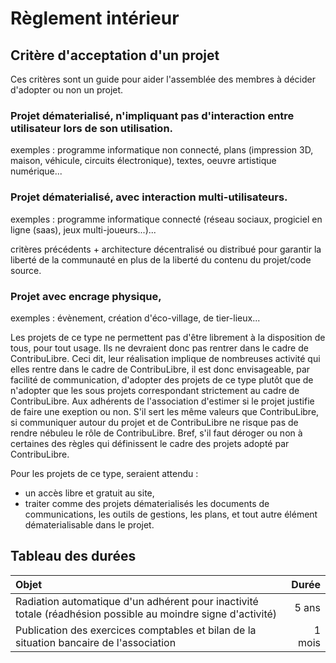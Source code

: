 Règlement intérieur
===================

## Critère d'acceptation d'un projet
Ces critères sont un guide pour aider l'assemblée des membres à décider d'adopter ou non un projet.

### Projet dématerialisé, n'impliquant pas d'interaction entre utilisateur lors de son utilisation.
exemples : programme informatique non connecté, plans (impression 3D, maison, véhicule, circuits électronique), textes, oeuvre artistique numérique...



### Projet dématerialisé, avec interaction multi-utilisateurs.
exemples : programme informatique connecté (réseau sociaux, progiciel en ligne (saas), jeux multi-joueurs...)...

critères précédents + architecture décentralisé ou distribué pour garantir la liberté de la communauté en plus de la liberté du contenu du projet/code source.

### Projet avec encrage physique,
exemples : évènement, création d'éco-village, de tier-lieux...

Les projets de ce type ne permettent pas d'être librement à la disposition de tous, pour tout usage. Ils ne devraient donc pas rentrer dans le cadre de ContribuLibre. Ceci dit, leur réalisation implique de nombreuses activité qui elles rentre dans le cadre de ContribuLibre, il est donc envisageable, par facilité de communication, d'adopter des projets de ce type plutôt que de n'adopter que les sous projets correspondant strictement au cadre de ContribuLibre. Aux adhérents de l'association d'estimer si le projet justifie de faire une exeption ou non. S'il sert les même valeurs que ContribuLibre, si communiquer autour du projet et de ContribuLibre ne risque pas de rendre nébuleu le rôle de ContribuLibre. Bref, s'il faut déroger ou non à certaines des règles qui définissent le cadre des projets adopté par ContribuLibre.

Pour les projets de ce type, seraient attendu :
- un accès libre et gratuit au site,
- traiter comme des projets dématerialisés les documents de communications, les outils de gestions, les plans, et tout autre élément dématerialisable dans le projet.




## Tableau des durées
| Objet | Durée |
|:--- | ---:|
| Radiation automatique d'un adhérent pour inactivité totale (réadhésion possible au moindre signe d'activité) | 5 ans |
| Publication des exercices comptables et bilan de la situation bancaire de l'association | 1 mois |

